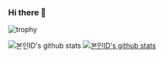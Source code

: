 ### Hi there 👋

<!--
**tyrannojung/tyrannojung** is a ✨ _special_ ✨ repository because its `README.md` (this file) appears on your GitHub profile.

Here are some ideas to get you started:

- 🔭 I’m currently working on ...
- 🌱 I’m currently learning ...
- 👯 I’m looking to collaborate on ...
- 🤔 I’m looking for help with ...
- 💬 Ask me about ...
- 📫 How to reach me: ...
- 😄 Pronouns: ...
- ⚡ Fun fact: ...
-->

![trophy](https://github-profile-trophy.vercel.app/?username=tyrannojung)

![본인ID's github stats](https://github-readme-stats.vercel.app/api?username=tyrannojung&show_icons=true)
[![본인ID's github stats](https://github-readme-stats.vercel.app/api/top-langs/?username=tyrannojung&show_icons=true&hide_border=true&title_color=004386&icon_color=004386&layout=compact)](https://github.com/tyrannojung)

